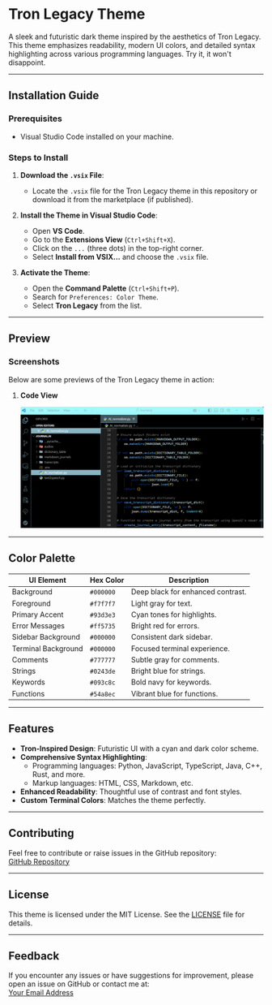 
# **Tron Legacy Theme**

A sleek and futuristic dark theme inspired by the aesthetics of Tron Legacy. This theme emphasizes readability, modern UI colors, and detailed syntax highlighting across various programming languages.
Try it, it won't disappoint.

---

## **Installation Guide**

### **Prerequisites**
- Visual Studio Code installed on your machine.

### **Steps to Install**
1. **Download the `.vsix` File**:
   - Locate the `.vsix` file for the Tron Legacy theme in this repository or download it from the marketplace (if published).
   
2. **Install the Theme in Visual Studio Code**:
   - Open **VS Code**.
   - Go to the **Extensions View** (`Ctrl+Shift+X`).
   - Click on the `...` (three dots) in the top-right corner.
   - Select **Install from VSIX...** and choose the `.vsix` file.

3. **Activate the Theme**:
   - Open the **Command Palette** (`Ctrl+Shift+P`).
   - Search for `Preferences: Color Theme`.
   - Select **Tron Legacy** from the list.

---


## **Preview**

### **Screenshots**
Below are some previews of the Tron Legacy theme in action:

1. **Code View**  

   ![Code Screenshot](./assets/image.png)


---

## **Color Palette**

| **UI Element**          | **Hex Color**     | **Description**                     |
|--------------------------|-------------------|-------------------------------------|
| Background               | `#000000`         | Deep black for enhanced contrast.   |
| Foreground               | `#f7f7f7`         | Light gray for text.                |
| Primary Accent           | `#93d3e3`         | Cyan tones for highlights.          |
| Error Messages           | `#ff5735`         | Bright red for errors.              |
| Sidebar Background       | `#000000`         | Consistent dark sidebar.            |
| Terminal Background      | `#000000`         | Focused terminal experience.        |
| Comments                 | `#777777`         | Subtle gray for comments.           |
| Strings                  | `#0243de`         | Bright blue for strings.            |
| Keywords                 | `#093c8c`         | Bold navy for keywords.             |
| Functions                | `#54a8ec`         | Vibrant blue for functions.         |

---

## **Features**

- **Tron-Inspired Design**: Futuristic UI with a cyan and dark color scheme.
- **Comprehensive Syntax Highlighting**:
  - Programming languages: Python, JavaScript, TypeScript, Java, C++, Rust, and more.
  - Markup languages: HTML, CSS, Markdown, etc.
- **Enhanced Readability**: Thoughtful use of contrast and font styles.
- **Custom Terminal Colors**: Matches the theme perfectly.

---

## **Contributing**
Feel free to contribute or raise issues in the GitHub repository:  
[GitHub Repository](https://github.dev/JPM2002/Tron-Theme-VS)

---

## **License**
This theme is licensed under the MIT License. See the [LICENSE](LICENSE.md) file for details.

---

## **Feedback**
If you encounter any issues or have suggestions for improvement, please open an issue on GitHub or contact me at:  
[Your Email Address](mailto:jdp5958@psu.edu)

